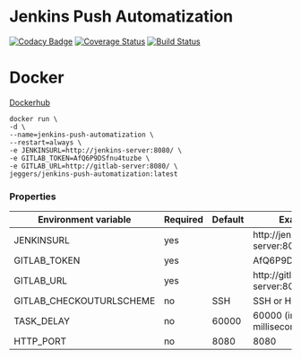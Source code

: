 Jenkins Push Automatization
============

[![Codacy Badge](https://api.codacy.com/project/badge/Grade/68b851244e904f60abba9cca74c2ead1)](https://www.codacy.com/app/eggers-julian/jenkins-push-automatization?utm_source=github.com&amp;utm_medium=referral&amp;utm_content=julian-eggers/jenkins-push-automatization&amp;utm_campaign=Badge_Grade)
[![Coverage Status](https://coveralls.io/repos/julian-eggers/jenkins-push-automatization/badge.svg?branch=master&service=github)](https://coveralls.io/github/julian-eggers/jenkins-push-automatization?branch=master)
[![Build Status](https://travis-ci.org/julian-eggers/jenkins-push-automatization.svg?branch=master)](https://travis-ci.org/julian-eggers/jenkins-push-automatization)


# Docker
[Dockerhub](https://hub.docker.com/r/jeggers/jenkins-push-automatization/)

```
docker run \
-d \
--name=jenkins-push-automatization \
--restart=always \
-e JENKINSURL=http://jenkins-server:8080/ \
-e GITLAB_TOKEN=AfQ6P9DSfnu4tuzbe \
-e GITLAB_URL=http://gitlab-server:8080/ \
jeggers/jenkins-push-automatization:latest
```

### Properties
| Environment variable  | Required | Default | Example |
| ------------- | ------------- | ------------- | ------------- |
| JENKINSURL  | yes  |  | http://jenkins-server:8080/  |
| GITLAB_TOKEN  | yes  |  | AfQ6P9DSfnu4tuzbe |
| GITLAB_URL  | yes  |  | http://gitlab-server:8080/ |
| GITLAB_CHECKOUTURLSCHEME  | no  | SSH  | SSH or HTTP |
| TASK_DELAY  | no  | 60000  | 60000 (in milliseconds!)  |
| HTTP_PORT | no | 8080 | 8080 |
